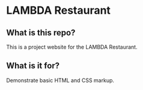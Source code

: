 # LAMBDA Restaurant

## What is this repo?

This is a project website for the LAMBDA Restaurant.

## What is it for?

Demonstrate basic HTML and CSS markup.

